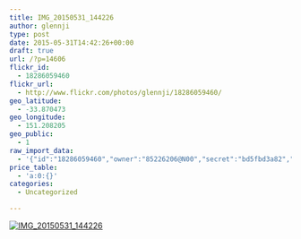 ```yaml
---
title: IMG_20150531_144226
author: glennji
type: post
date: 2015-05-31T14:42:26+00:00
draft: true
url: /?p=14606
flickr_id:
  - 18286059460
flickr_url:
  - http://www.flickr.com/photos/glennji/18286059460/
geo_latitude:
  - -33.870473
geo_longitude:
  - 151.208205
geo_public:
  - 1
raw_import_data:
  - '{"id":"18286059460","owner":"85226206@N00","secret":"bd5fbd3a82","server":"478","farm":1,"title":"IMG_20150531_144226","ispublic":0,"isfriend":0,"isfamily":0,"description":{"_content":""},"dateupload":"1433469261","lastupdate":"1433469266","datetaken":"2015-05-31 14:42:26","datetakengranularity":"0","datetakenunknown":"0","ownername":"glennji","tags":"","machine_tags":"","originalsecret":"505906cc25","originalformat":"jpg","latitude":"-33.870473","longitude":"151.208205","accuracy":"16","context":0,"place_id":"xln72MdWULghgrhJ","woeid":"7225613","geo_is_family":0,"geo_is_friend":0,"geo_is_contact":0,"geo_is_public":0,"media":"photo","media_status":"ready","url_o":"https://farm1.staticflickr.com/478/18286059460_505906cc25_o.jpg","height_o":"4160","width_o":"3120"}'
price_table:
  - 'a:0:{}'
categories:
  - Uncategorized

---
```

<p class="flickr-image">
  <a href="http://www.flickr.com/photos/glennji/18286059460/" class="flickr-link"><img src="http://i0.wp.com/glennji.com/wp-content/uploads/2015/06/18286059460_505906cc25_o.jpg?fit=1024%2C1024" width="" height="" alt="IMG_20150531_144226" class="keyring-img" /></a>
</p>
